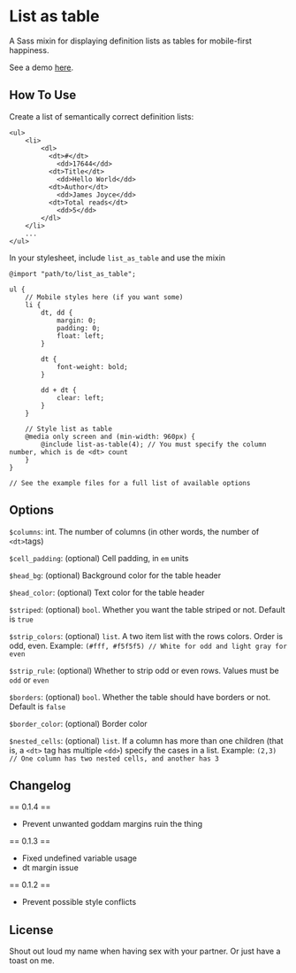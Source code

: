 List as table
==============
A Sass mixin for displaying definition lists as tables for mobile-first happiness.

See a demo [here](http://carlus.cat/static/list-as-table/).

How To Use
-----------

Create a list of semantically correct definition lists:

```
<ul>
	<li>
		<dl>
		  <dt>#</dt>
		    <dd>17644</dd>
		  <dt>Title</dt>
		    <dd>Hello World</dd>
		  <dt>Author</dt>
		    <dd>James Joyce</dd>
		  <dt>Total reads</dt>
		    <dd>5</dd>
		</dl>
	</li>
	...
</ul>

```

In your stylesheet, include `list_as_table` and use the mixin 

```
@import "path/to/list_as_table";

ul {
	// Mobile styles here (if you want some)
	li {
		dt, dd {
			margin: 0;
			padding: 0;
			float: left;
		}

		dt {
			font-weight: bold;
		}

		dd + dt {
			clear: left;
		}
	}

	// Style list as table
	@media only screen and (min-width: 960px) {
		@include list-as-table(4); // You must specify the column number, which is de <dt> count
	}
}

// See the example files for a full list of available options
```

Options
--------
`$columns`: int. The number of columns (in other words, the number of `<dt>`tags)  

`$cell_padding`: (optional) Cell padding, in `em` units 

`$head_bg`: (optional) Background color for the table header 

`$head_color`: (optional) Text color for the table header

`$striped`: (optional) `bool`. Whether you want the table striped or not. Default is `true`

`$strip_colors`: (optional) `list`. A two item list with the rows colors. Order is odd, even. Example: `(#fff, #f5f5f5) // White for odd and light gray for even`

`$strip_rule`: (optional) Whether to strip odd or even rows. Values must be `odd` or `even` 

`$borders`: (optional) `bool`. Whether the table should have borders or not. Default is `false` 

`$border_color`: (optional) Border color

`$nested_cells`: (optional) `list`. If a column has more than one children (that is, a `<dt>` tag has multiple `<dd>`) specify the cases in a list. Example: `(2,3) // One column has two nested cells, and another has 3`

Changelog
---------
== 0.1.4 ==
- Prevent unwanted goddam margins ruin the thing

== 0.1.3 ==
- Fixed undefined variable usage
- dt margin issue

== 0.1.2 ==
- Prevent possible style conflicts

License
--------
Shout out loud my name when having sex with your partner. Or just have a toast on me.

